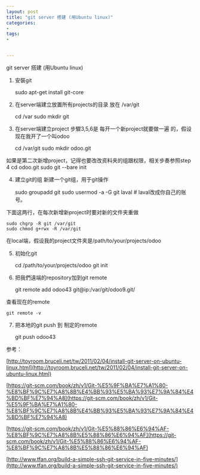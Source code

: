 ```yaml
---
layout: post
title: "git server 搭建 (用Ubuntu linux)"
categories:
- 
tags:
- 


---
```



git server 搭建 (用Ubuntu linux)

1. 安裝git

	sudo apt-get install git-core

2. 在server端建立放置所有projects的目录
放在 /var/git

	cd /var
	sudo mkdir git

3. 在server端建立project
步驟3,5,6是 每开一个新project就要做一遍 的，假设现在我开了一个叫odoo

	cd /var/git
	sudo mkdir odoo.git

如果是第二次新增project，记得也要改改资料夹的组跟权限，相关步奏参照step 4
	cd odoo.git
	sudo git --bare init

4. 建立git的组
新建一个git组，用于git操作

	sudo groupadd git
	sudo usermod -a -G git laval # laval改成你自己的账号。

下面这两行，在每次新增新project时要对新的文件夹重做

	sudo chgrp -R git /var/git
	sudo chmod g+rwx -R /var/git
	
在local端，假设我的project文件夹是/path/to/your/projects/odoo

5. 初始化git
	
	cd /path/to/your/projects/odoo
	git init

6. 把我們遠端的repository加到git remote
	
	git remote add odoo43 git@ip:/var/git/odoo9.git/

查看现在的remote
	
	git remote -v

7. 把本地的git push 到 制定的remote

	git push odoo43 

参考：

[http://toyroom.bruceli.net/tw/2011/02/04/install-git-server-on-ubuntu-linux.html](http://toyroom.bruceli.net/tw/2011/02/04/install-git-server-on-ubuntu-linux.html)

[https://git-scm.com/book/zh/v1/Git-%E5%9F%BA%E7%A1%80-%E8%BF%9C%E7%A8%8B%E4%BB%93%E5%BA%93%E7%9A%84%E4%BD%BF%E7%94%A8](https://git-scm.com/book/zh/v1/Git-%E5%9F%BA%E7%A1%80-%E8%BF%9C%E7%A8%8B%E4%BB%93%E5%BA%93%E7%9A%84%E4%BD%BF%E7%94%A8)

[https://git-scm.com/book/zh/v1/Git-%E5%88%86%E6%94%AF-%E8%BF%9C%E7%A8%8B%E5%88%86%E6%94%AF](https://git-scm.com/book/zh/v1/Git-%E5%88%86%E6%94%AF-%E8%BF%9C%E7%A8%8B%E5%88%86%E6%94%AF)

[http://www.tfan.org/build-a-simple-ssh-git-service-in-five-minutes/](http://www.tfan.org/build-a-simple-ssh-git-service-in-five-minutes/)